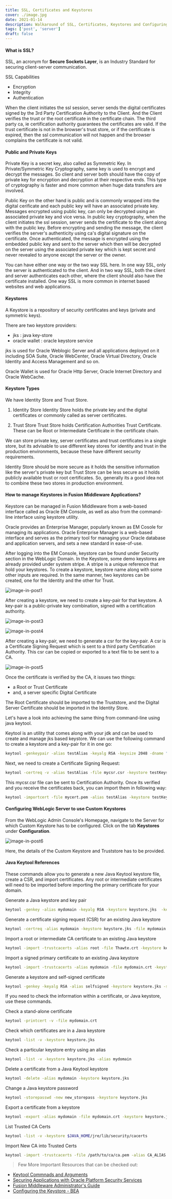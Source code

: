 ```yaml
---
title: SSL, Certificates and Keystores
cover: ./image.jpg
date: 2021-01-14
description: Walkaround of SSL, Certificates, Keystores and Configuring WebLogic Application Server to use Custom Keystores
tags: ['post', 'server']
draft: false
---
```


#### What is SSL?

SSL, an acronym for **Secure Sockets Layer**, is an Industry Standard for securing client-server communication.

SSL Capabilities

- Encryption
- Integrity
- Authentication

When the client initiates the ssl session, server sends the digital certificates signed by the 3rd Party Certification Authority to the Client. And the Client verifies the trust or the root certificate in the certificate chain. The third party ca, ie certification authority guarantees the certificates are valid. If the trust certificate is not in the browser's trust store, or if the certificate is expired, then the ssl communication will not happen and the browser complains the certificate is not valid.

#### Public and Private Keys

Private Key is a secret key, also called as Symmetric Key. In Private/Symmetric Key Cryptography, same key is used to encrypt and decrypt the messages. So client and server both should have the copy of private key for encryption and decryption at their respective ends. This type of cryptography is faster and more common when huge data transfers are involved.

Public Key on the other hand is public and is commonly wrapped into the digital cerificate and each public key will have an associated private key. Messages encrypted using public key, can only be decrypted using an associated private key and vice versa.
In public key cryptography, when the client initiates the ssl session, server sends the certificate to the client along with the public key. Before encrypting and sending the message, the client verifies the server's authenticity using ca's digital signature on the certificate. Once authenticated, the message is encrypted using the embedded public key and sent to the server which then will be decrypted on the server using the associated private key which is kept secret and never revealed to anyone except the server or the owner.

You can have either one way or the two way SSL here. In one way SSL, only the server is authenticated to the client. And in two way SSL, both the client and server authenticates each other, where the client should also have the certificate installed. One way SSL is more common in internet based websites and web applications.

#### Keystores

A Keystore is a repository of security certificates and keys (private and symmetric keys).

There are two keystore providers:

- jks : java key-store
- oracle wallet : oracle keystore service

jks is used for Oracle Weblogic Server and all applications deployed on it including SOA Suite, Oracle WebCenter, Oracle Virtual Directory, Oracle Identity and Access Management and so on.

Oracle Wallet is used for Oracle Http Server, Oracle Internet Directory and Oracle WebCache.

#### Keystore Types

We have Identity Store and Trust Store.

1. Identity Store
   Identity Store holds the private key and the digital certificates or commonly called as server certificates.

2) Trust Store
   Trust Store holds Certification Authorities Trust Certificate. These can be Root or Intermediate Certificate in the certificate chain.

We can store private key, server certificates and trust certificates in a single store, but its advisable to use different key stores for identity and trust in the production environments, because these have different security requirements.

Identity Store should be more secure as it holds the sensitive information like the server's private key but Trust Store can be less secure as it holds publicly available trust or root certificates. So, generally its a good idea not to combine these two stores in production environment.

#### How to manage Keystores in Fusion Middleware Applications?

Keystore can be managed in Fusion Middleware from a web-based interface called as Oracle EM Console, as well as also from the command-line interface using keystore utility.

Oracle provides an Enterprise Manager, popularly known as EM Cosole for managing its applications. Oracle Enterprise Manager is a web-based interface and serves as the primary tool for managing your Oracle database and application servers, and sets a new standard in ease-of-use.

After logging into the EM Console, keystore can be found under Security section in the WebLogic Domain. In the Keystore, some demo keystores are already provided under system stripe. A stripe is a unique reference that hold your keystores. To create a keystore, keystore name along with some other inputs are required. In the same manner, two keystores can be created, one for the Identity and the other for Trust.

![image-in-post1](./image-in-post.jpg)

After creating a keystore, we need to create a key-pair for that keystore. A key-pair is a public-private key combination, signed with a certification authority.

![image-in-post3](./image-in-post.jpg)

![image-in-post4](./image-in-post.jpg)

After creating a key-pair, we need to generate a csr for the key-pair. A csr is a Certificate Signing Request which is sent to a third party Certification Authority. This csr can be copied or exported to a text file to be sent to a CA.

![image-in-post5](./image-in-post.jpg)

Once the certificate is verified by the CA, it issues two things:

- a Root or Trust Certificate
- and, a server specific Digital Certificate

The Root Certificate should be imported to the Truststore, and the Digital Server Certificate should be imported in the Identity Store.

Let's have a look into achieving the same thing from command-line using java keytool.

Keytool is an utility that comes along with your jdk and can be used to create and manage jks based keystore. We can use the following command to create a keystore and a key-pair for it in one go:

```bash
keytool -genkeypair -alias testAlias -keyalg RSA -keysize 2048 -dname "cn=itzsrv.com,c=gb" -keystore testKeystore.jks
```

Next, we need to create a Certificate Signing Request:

```bash
keytool -certreq -v -alias testAlias -file mycsr.csr -keystore testKeystore.jks
```

This mycsr.csr file can be sent to Certification Authority. Once its verified and you receive the certificates back, you can import them in following way:

```bash
keytool -importcert -file mycert.pem -alias testAlias -keystore testKeystore.jks
```

#### Configuring WebLogic Server to use Custom Keystores

From the WebLogic Admin Console's Homepage, navigate to the Server for which Custom Keystore has to be configured. Click on the tab **Keystores** under **Configuration**.

![image-in-post6](./image-in-post.jpg)

Here, the details of the Custom Keystore and Truststore has to be provided.

#### Java Keytool References

These commands allow you to generate a new Java Keytool keystore file, create a CSR, and import certificates. Any root or intermediate certificates will need to be imported before importing the primary certificate for your domain.

Generate a Java keystore and key pair

```bash
keytool -genkey -alias mydomain -keyalg RSA -keystore keystore.jks  -keysize 2048
```

Generate a certificate signing request (CSR) for an existing Java keystore

```bash
keytool -certreq -alias mydomain -keystore keystore.jks -file mydomain.csr
```

Import a root or intermediate CA certificate to an existing Java keystore

```bash
keytool -import -trustcacerts -alias root -file Thawte.crt -keystore keystore.jks
```

Import a signed primary certificate to an existing Java keystore

```bash
keytool -import -trustcacerts -alias mydomain -file mydomain.crt -keystore keystore.jks
```

Generate a keystore and self-signed certificate

```bash
keytool -genkey -keyalg RSA -alias selfsigned -keystore keystore.jks -storepass password -validity 360 -keysize 2048
```

If you need to check the information within a certificate, or Java keystore, use these commands.

Check a stand-alone certificate

```bash
keytool -printcert -v -file mydomain.crt
```

Check which certificates are in a Java keystore

```bash
keytool -list -v -keystore keystore.jks
```

Check a particular keystore entry using an alias

```bash
keytool -list -v -keystore keystore.jks -alias mydomain
```

Delete a certificate from a Java Keytool keystore

```bash
keytool -delete -alias mydomain -keystore keystore.jks
```

Change a Java keystore password

```bash
keytool -storepasswd -new new_storepass -keystore keystore.jks
```

Export a certificate from a keystore

```bash
keytool -export -alias mydomain -file mydomain.crt -keystore keystore.jks
```

List Trusted CA Certs

```bash
keytool -list -v -keystore $JAVA_HOME/jre/lib/security/cacerts
```

Import New CA into Trusted Certs

```bash
keytool -import -trustcacerts -file /path/to/ca/ca.pem -alias CA_ALIAS -keystore $JAVA_HOME/jre/lib/security/cacerts
```

> Few More Important Resources that can be checked out:

- [Keytool Commnads and Arguments](https://docs.oracle.com/en/java/javase/13/docs/specs/man/keytool.html)
- [Securing Applications with Oracle Platform Security Services](https://docs.oracle.com/middleware/1213/idm/app-security/kssadm.htm#JISEC9596)
- [Fusion Middleware Administrator's Guide](https://docs.oracle.com/cd/E23943_01/core.1111/e10105/wallets.htm#ASADM2021)
- [Configuring the Keystore - BEA](https://docs.oracle.com/cd/E13214_01/wli/docs70/b2bsecur/keystore.htm)
